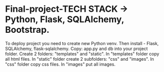 # Final-project-TECH STACK -> Python, Flask, SQLAlchemy, Bootstrap.
To deploy project you need to create new Python venv. 
Then install - Flask, SQLAlchemy, flask-sqlalchemy. 
Copy: app.py and db into your project folder. 
Create 2 folders: "templates" and "static".
In "templates" folder copy all html files.
In "static" folder create 2 subfolders: "css" and "images".
In "css" folder copy css files.
In "images" put all images.
